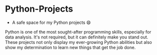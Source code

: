 # Python-Projects

- A safe space for my Python projects 😄

Python is one of the most sought-after programming skills, especially for data analysis. It's not required, but it can definitely make you stand out. These projects not only display my ever-growing Python abilities but also show my determination to learn new things that get the job done.
